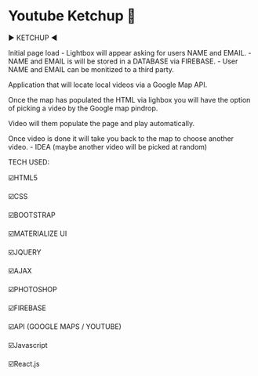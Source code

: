 # Youtube Ketchup :red_circle:

:arrow_forward: KETCHUP :arrow_backward:

Initial page load - Lightbox will appear asking for users NAME and EMAIL. - NAME and EMAIL is will be stored in a DATABASE via FIREBASE. - User NAME and EMAIL can be monitized to a third party.

Application that will locate local videos via a Google Map API.

Once the map has populated the HTML via lighbox you will have the option of picking a video by the Google map pindrop.

Video will them populate the page and play automatically.

Once video is done it will take you back to the map to choose another video. - IDEA (maybe another video will be picked at random)

TECH USED:

:ballot_box_with_check:HTML5

:ballot_box_with_check:CSS

:ballot_box_with_check:BOOTSTRAP

:ballot_box_with_check:MATERIALIZE UI

:ballot_box_with_check:JQUERY

:ballot_box_with_check:AJAX

:ballot_box_with_check:PHOTOSHOP

:ballot_box_with_check:FIREBASE

:ballot_box_with_check:API (GOOGLE MAPS / YOUTUBE)

:ballot_box_with_check:Javascript

:ballot_box_with_check:React.js

